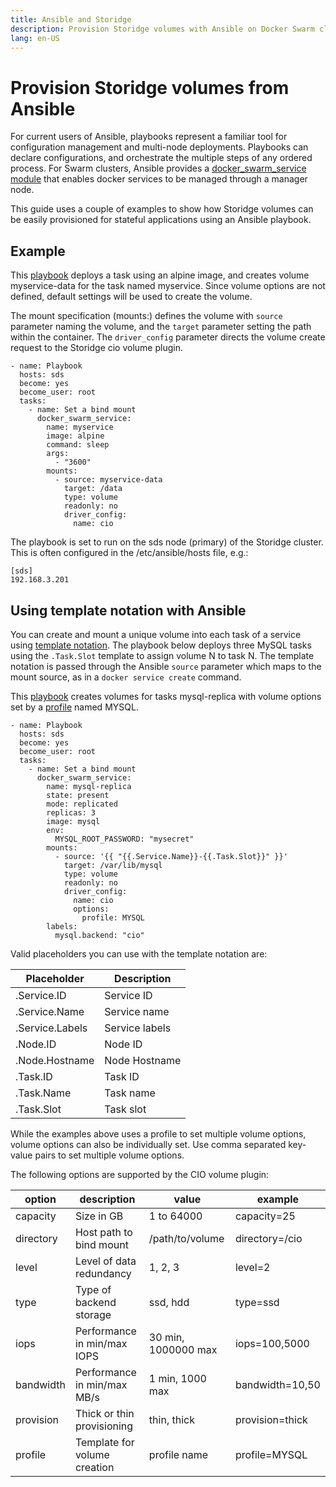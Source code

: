 ```yaml
---
title: Ansible and Storidge
description: Provision Storidge volumes with Ansible on Docker Swarm cluster
lang: en-US
---
```


# Provision Storidge volumes from Ansible

For current users of Ansible, playbooks represent a familiar tool for configuration management and multi-node deployments. Playbooks can declare configurations, and orchestrate the multiple steps of any ordered process. For Swarm clusters, Ansible provides a [docker_swarm_service module](https://docs.ansible.com/ansible/latest/modules/docker_swarm_service_module.html) that enables docker services to be managed through a manager node.

This guide uses a couple of examples to show how Storidge volumes can be easily provisioned for stateful applications using an Ansible playbook.

## Example 

This [playbook](https://github.com/Storidge/cio-user-docs/blob/master/playbooks/alpine.yml) deploys a task using an alpine image, and creates volume myservice-data for the task named myservice. Since volume options are not defined, default settings will be used to create the volume.

The mount specification (mounts:) defines the volume with `source` parameter naming the volume, and the `target` parameter setting the path within the container. The `driver_config` parameter directs the volume create request to the Storidge cio volume plugin.

```
- name: Playbook
  hosts: sds
  become: yes
  become_user: root
  tasks:
    - name: Set a bind mount
      docker_swarm_service:
        name: myservice
        image: alpine
        command: sleep
        args:
          - "3600"
        mounts:
          - source: myservice-data
            target: /data
            type: volume
            readonly: no
            driver_config:
              name: cio
```

The playbook is set to run on the sds node (primary) of the Storidge cluster. This is often configured in the /etc/ansible/hosts file, e.g.:
```
[sds]
192.168.3.201
```

## Using template notation with Ansible

You can create and mount a unique volume into each task of a service using [template notation](https://docs.docker.com/engine/reference/commandline/service_create/#create-services-using-templates). The playbook below deploys three MySQL tasks using the `.Task.Slot` template to assign volume N to task N. The template notation is passed through the Ansible `source` parameter which maps to the mount source, as in a `docker service create` command.

This [playbook](https://github.com/Storidge/cio-user-docs/blob/master/playbooks/mysql.yml) creates volumes for tasks mysql-replica with volume options set by a [profile](http://storidge.com/docs/profiles/) named MYSQL.
```
- name: Playbook
  hosts: sds
  become: yes
  become_user: root
  tasks:
    - name: Set a bind mount
      docker_swarm_service:
        name: mysql-replica
        state: present
        mode: replicated
        replicas: 3
        image: mysql
        env:
          MYSQL_ROOT_PASSWORD: "mysecret"
        mounts:
          - source: '{{ "{{.Service.Name}}-{{.Task.Slot}}" }}'
            target: /var/lib/mysql
            type: volume
            readonly: no
            driver_config:
              name: cio
              options:
                profile: MYSQL
        labels:
          mysql.backend: "cio"
```

Valid placeholders you can use with the template notation are:

| **Placeholder**            | **Description**             |
|----------------------------|-----------------------------|
| .Service.ID                | Service ID                  |
| .Service.Name              | Service name                |
| .Service.Labels            | Service labels              |
| .Node.ID                   | Node ID                     |
| .Node.Hostname             | Node Hostname               |
| .Task.ID                   | Task ID                     |
| .Task.Name                 | Task name                   |
| .Task.Slot                 | Task slot                   |


While the examples above uses a profile to set multiple volume options, volume options can also be individually set. Use comma separated key-value pairs to set multiple volume options.

The following options are supported by the CIO volume plugin:  

| **option** | **description**              | value               | example         |
| ---------- | ---------------------------- | ------------------- | --------------- |
| capacity   | Size in GB                   | 1 to 64000          | capacity=25     |
| directory  | Host path to bind mount      | /path/to/volume     | directory=/cio  |
| level      | Level of data redundancy     | 1, 2, 3             | level=2         |
| type       | Type of backend storage      | ssd, hdd            | type=ssd        |
| iops       | Performance in min/max IOPS  | 30 min, 1000000 max | iops=100,5000   |
| bandwidth  | Performance in min/max MB/s  | 1 min, 1000 max     | bandwidth=10,50 |
| provision  | Thick or thin provisioning   | thin, thick         | provision=thick |
| profile    | Template for volume creation | profile name        | profile=MYSQL   |
